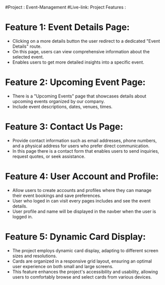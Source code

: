 #Project : Event-Management
#Live-link:
Project Features :

# Feature 1: Event Details Page:
- Clicking on a more details button the user redirect to a dedicated "Event Details" route.
- On this page, users can view comprehensive information about the selected event.
- Enables users to get more detailed insights into a specific event.

# Feature 2: Upcoming Event Page:
- There is a "Upcoming Events" page that showcases details about upcoming events organized by our company.
- Include event descriptions, dates, venues, times.

# Feature 3: Contact Us Page:
- Provide contact information such as email addresses, phone numbers, and a physical address for users who prefer direct communication.
- In this page there is a  contact form that enables users to send inquiries, request quotes, or seek assistance.

# Feature 4: User Account and Profile:
- Allow users to create accounts and profiles where they can manage their event bookings and save preferences.
- User who loged in can visit every pages includes and see the event details.
- User profile and name will be displayed in the navber when the user is logged in.

# Feature 5: Dynamic Card Display:
- The project employs dynamic card display, adapting to different screen sizes and resolutions.
- Cards are organized in a responsive grid layout, ensuring an optimal user experience on both small and large screens.
- This feature enhances the project's accessibility and usability, allowing users to comfortably browse and select cards from various devices.